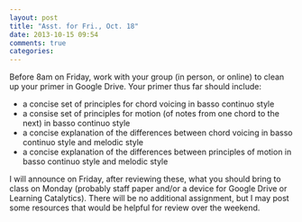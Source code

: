 ```yaml
---
layout: post
title: "Asst. for Fri., Oct. 18"
date: 2013-10-15 09:54
comments: true
categories: 
---
```


Before 8am on Friday, work with your group (in person, or online) to clean up your primer in Google Drive. Your primer thus far should include:

- a concise set of principles for chord voicing in basso continuo style  
- a consise set of principles for motion (of notes from one chord to the next) in basso continuo style  
- a concise explanation of the differences between chord voicing in basso continuo style and melodic style  
- a concise explanation of the differences between principles of motion in basso continuo style and melodic style

I will announce on Friday, after reviewing these, what you should bring to class on Monday (probably staff paper and/or a device for Google Drive or Learning Catalytics). There will be no additional assignment, but I may post some resources that would be helpful for review over the weekend.